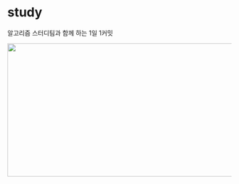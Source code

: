 # study
알고리즘 스터디팀과 함께 하는 1일 1커밋


<a href="https://www.solve-nyang.com"><img src="https://api.solve-nyang.com/compose/thdud4231" width="600" height="300"/></a>
